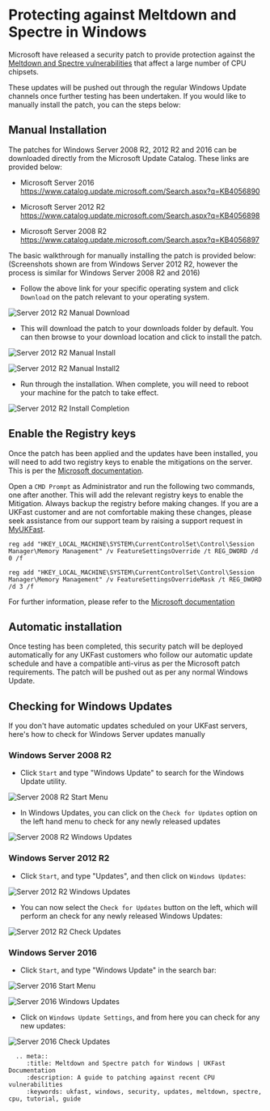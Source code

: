 # Protecting against Meltdown and Spectre in Windows

Microsoft have released a security patch to provide protection against the [Meltdown and Spectre vulnerabilities](/security/meltdown.html) that affect a large number of CPU chipsets.

These updates will be pushed out through the regular Windows Update channels once further testing has been undertaken. If you would like to manually install the patch, you can the steps below:

## Manual Installation

The patches for Windows Server 2008 R2, 2012 R2 and 2016 can be downloaded directly from the Microsoft Update Catalog. These links are provided below:

* Microsoft Server 2016
https://www.catalog.update.microsoft.com/Search.aspx?q=KB4056890

* Microsoft Server 2012 R2
https://www.catalog.update.microsoft.com/Search.aspx?q=KB4056898

* Microsoft Server 2008 R2
https://www.catalog.update.microsoft.com/Search.aspx?q=KB4056897


The basic walkthrough for manually installing the patch is provided below:
(Screenshots shown are from Windows Server 2012 R2, however the process is similar for Windows Server 2008 R2 and 2016)

* Follow the above link for your specific operating system and click `Download` on the patch relevant to your operating system.

![Server 2012 R2 Manual Download](Images/meltdownpatch/2012r2-UpdateCatalog1.png)

* This will download the patch to your downloads folder by default. You can then browse to your download location and click to install the patch.

![Server 2012 R2 Manual Install](Images/meltdownpatch/2012r2-UpdateCatalog2.png)

![Server 2012 R2 Manual Install2](Images/meltdownpatch/2012r2-UpdateCatalog3.png)

* Run through the installation. When complete, you will need to reboot your machine for the patch to take effect.

![Server 2012 R2 Install Completion](Images/meltdownpatch/2012r2-installcomplete.png)


## Enable the Registry keys

Once the patch has been applied and the updates have been installed, you will need to add two registry keys to enable the mitigations on the server. This is per the [Microsoft documentation](https://support.microsoft.com/en-us/help/4072698/windows-server-guidance-to-protect-against-the-speculative-execution-s).

Open a `CMD Prompt` as Administrator and run the following two commands, one after another. This will add the relevant registry keys to enable the Mitigation.  Always backup the registry before making changes.  If you are a UKFast customer and are not comfortable making these changes, please seek assistance from our support team by raising a support request in [MyUKFast](https://my.ukfast.co.uk/pss/add.php). 

```
reg add "HKEY_LOCAL_MACHINE\SYSTEM\CurrentControlSet\Control\Session Manager\Memory Management" /v FeatureSettingsOverride /t REG_DWORD /d 0 /f

reg add "HKEY_LOCAL_MACHINE\SYSTEM\CurrentControlSet\Control\Session Manager\Memory Management" /v FeatureSettingsOverrideMask /t REG_DWORD /d 3 /f
```

For further information, please refer to the [Microsoft documentation](https://support.microsoft.com/en-us/help/4072698/windows-server-guidance-to-protect-against-the-speculative-execution-s)


## Automatic installation

Once testing has been completed, this security patch will be deployed automatically for any UKFast customers who follow our automatic update schedule and have a compatible anti-virus as per the Microsoft patch requirements.  The patch will be pushed out as per any normal Windows Update.

## Checking for Windows Updates

If you don't have automatic updates scheduled on your UKFast servers, here's how to check for Windows Server updates manually

### Windows Server 2008 R2

* Click `Start` and type "Windows Update" to search for the Windows Update utility.

![Server 2008 R2 Start Menu](Images/meltdownpatch/2008-WindowsUpdates1.PNG)

* In Windows Updates, you can click on the `Check for Updates` option on the left hand menu to check for any newly released updates

![Server 2008 R2 Windows Updates](Images/meltdownpatch/2008-WindowsUpdates2.PNG)

### Windows Server 2012 R2

* Click `Start`, and type "Updates", and then click on `Windows Updates`:

![Server 2012 R2 Windows Updates](Images/meltdownpatch/2012r2-controlAlt.png)

* You can now select the `Check for Updates` button on the left, which will perform an check for any newly released Windows Updates:

![Server 2012 R2 Check Updates](Images/meltdownpatch/2012r2-control4.png)

### Windows Server 2016

* Click `Start`, and type "Windows Update" in the search bar:

![Server 2016 Start Menu](Images/meltdownpatch/2016-WindowsUpdate1.png)

![Server 2016 Windows Updates](Images/meltdownpatch/2016-WindowsUpdate2.png)

* Click on `Windows Update Settings`, and from here you can check for any new updates:

![Server 2016 Check Updates](Images/meltdownpatch/2016-WindowsUpdate3.png)


```eval_rst
  .. meta::
     :title: Meltdown and Spectre patch for Windows | UKFast Documentation
     :description: A guide to patching against recent CPU vulnerabilities
     :keywords: ukfast, windows, security, updates, meltdown, spectre, cpu, tutorial, guide
